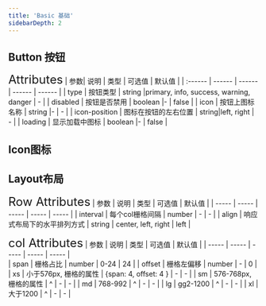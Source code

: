 ```yaml
---
title: 'Basic 基础'
sidebarDepth: 2
---
```


## Button 按钮
<ClientOnly>
  <zja-button />
<font size=5>Attributes</font>
| 参数| 说明 | 类型 | 可选值 | 默认值 |
| :------ | ------ | ------ | ------ | ------ |
| type | 按钮类型 | string |primary, info, success, warning, danger | - |
| disabled | 按钮是否禁用 | boolean |- | false |
| icon | 按钮上图标名称 | string |- | - |
| icon-position | 图标在按钮的左右位置 | string|left, right  | - |
| loading | 显示加载中图标 | boolean |- | false |
</ClientOnly>

## Icon图标

## Layout布局
<ClientOnly>
  <zja-layout />
<font size=5>Row Attributes</font>
| 参数 | 说明 | 类型 | 可选值 | 默认值 |
| ----- | ----- | ----- | ----- | ----- |  
| interval | 每个col栅格间隔 | number | - | - |
| align | 响应式布局下的水平排列方式 | string | center, left, right | left |

<font size=5>col Attributes</font>
| 参数 | 说明 | 类型 | 可选值 | 默认值 |
| ----- | ----- | ----- | ----- | ----- |  
| span | 栅格占比 | number | 0-24 | 24 |
| offset | 栅格左偏移 | number | - | 0 |
| xs | 小于576px, 栅格的属性 | {span: 4, offset: 4 } | - | - |
| sm | 576-768px, 栅格的属性 | ^ | - | - |
| md | 768-992 | ^ | - | - |
| lg | gg2-1200 | ^ | - | - | 
| xl | 大于1200 | ^ | - | - |
</ClientOnly>